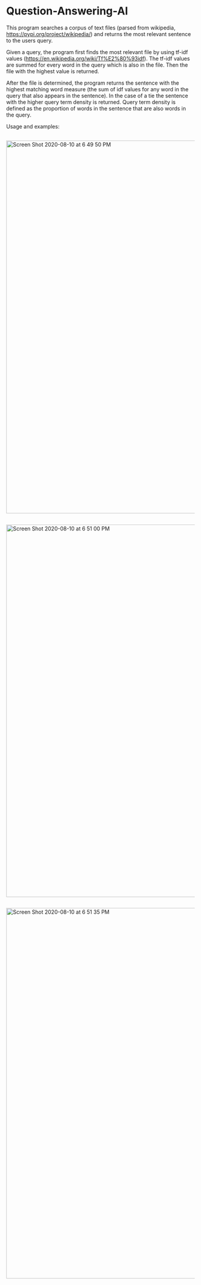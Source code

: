 # Question-Answering-AI
This program searches a corpus of text files (parsed from wikipedia, https://pypi.org/project/wikipedia/) and returns the most relevant sentence to the users query.


Given a query, the program first finds the most relevant file by using tf-idf values (https://en.wikipedia.org/wiki/Tf%E2%80%93idf). The tf-idf values are summed for every word in the query which is also in the file. Then the file with the highest value is returned. 

After the file is determined, the program returns the sentence with the highest matching word measure (the sum of idf values for any word in the query that also appears in the sentence). In the case of a tie the sentence with the higher query term density is returned. Query term density is defined as the proportion of words in the sentence that are also words in the query.

Usage and examples:
##
<img width="993" alt="Screen Shot 2020-08-10 at 6 49 50 PM" src="https://user-images.githubusercontent.com/57844356/89844997-8984f680-db3a-11ea-8a6d-461a9c5ddef2.png">

##
<img width="992" alt="Screen Shot 2020-08-10 at 6 51 00 PM" src="https://user-images.githubusercontent.com/57844356/89845049-aae5e280-db3a-11ea-8898-4a4318ee5388.png">

##
<img width="987" alt="Screen Shot 2020-08-10 at 6 51 35 PM" src="https://user-images.githubusercontent.com/57844356/89845070-b89b6800-db3a-11ea-95fa-2e6237ae768e.png">

##







